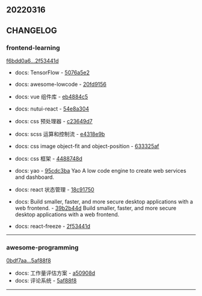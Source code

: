 ## 20220316

## CHANGELOG

### frontend-learning

[f6bdd0a6...2f53441d](https://github.com/zhbhun/frontend-learning/compare/f6bdd0a6...2f53441d)

* docs: TensorFlow - [5076a5e2](https://github.com/zhbhun/frontend-learning/commit/5076a5e29a6038925c3d6f2301e7b19c130293bc)
* docs: awesome-lowcode - [20fd9156](https://github.com/zhbhun/frontend-learning/commit/20fd9156a9c5db6340fb70c70bfa1f0e77949a0a)
* docs: vue 组件库 - [eb4884c5](https://github.com/zhbhun/frontend-learning/commit/eb4884c55713540d85bd4e67432efe12b305de2f)
* docs: nutui-react - [54e8a304](https://github.com/zhbhun/frontend-learning/commit/54e8a30425b54a61fae7858944bad25ede9c29eb)
* docs: css 预处理器 - [c23649d7](https://github.com/zhbhun/frontend-learning/commit/c23649d72fd365c26fb6a0d6ba1f9a71a1fdd888)
* docs: scss 运算和控制流 - [e4318e9b](https://github.com/zhbhun/frontend-learning/commit/e4318e9bdbdbdb62c45df49df5535a3ff9b41697)
* docs: css image object-fit and object-position - [633325af](https://github.com/zhbhun/frontend-learning/commit/633325af8de4a3cf1ace6dd8711fe30b24f9d412)
* docs: css 框架 - [4488748d](https://github.com/zhbhun/frontend-learning/commit/4488748d86df65048ed6450235fb39a85264968e)
* docs: yao - [95cdc3ba](https://github.com/zhbhun/frontend-learning/commit/95cdc3ba65e301697c4c3f87d7305cb50f53967e)
    Yao A low code engine to create web services and dashboard.
    

* docs: react 状态管理 - [18c91750](https://github.com/zhbhun/frontend-learning/commit/18c917504ad083099efb445431f60c23441799c0)
* docs: Build smaller, faster, and more secure desktop applications with a web frontend. - [39b2b44d](https://github.com/zhbhun/frontend-learning/commit/39b2b44de6ac3c0e9a8ae11cc6a0f08410f9cc32)
    Build smaller, faster, and more secure desktop applications with a web frontend.
    

* docs: react-freeze - [2f53441d](https://github.com/zhbhun/frontend-learning/commit/2f53441d70fd46a18fa298442989be573d8eecb7)

---

### awesome-programming

[0bdf7aa...5af88f8](https://github.com/zhbhun/awesome-programming/compare/0bdf7aa...5af88f8)

* docs: 工作量评估方案 - [a50908d](https://github.com/zhbhun/awesome-programming/commit/a50908d2cd7a162402b3e387baf025edc2079875)
* docs: 评论系统 - [5af88f8](https://github.com/zhbhun/awesome-programming/commit/5af88f8bb578e13e7a0ee49af74d2abecc379e60)

---

